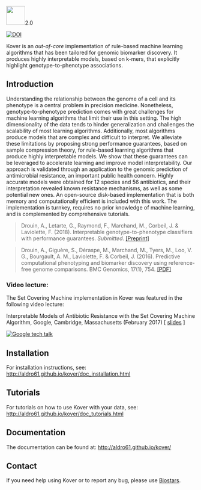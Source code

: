 <img src="http://graal.ift.ulaval.ca/adrouin/kover.png" height="50" />2.0

[![DOI](https://zenodo.org/badge/20289/aldro61/kover.svg)](https://zenodo.org/badge/latestdoi/20289/aldro61/kover)

Kover is an *out-of-core* implementation of rule-based machine learning algorithms that has been tailored for genomic biomarker discovery. It produces highly interpretable models, based on k-mers, that explicitly highlight genotype-to-phenotype associations.

## Introduction

Understanding the relationship between the genome of a cell and its phenotype is a central problem in precision medicine. 
Nonetheless, genotype-to-phenotype prediction comes with great challenges for machine learning algorithms that limit their use in this setting. The high dimensionality of the data tends to hinder generalization and challenges the scalability of most learning algorithms. Additionally, most algorithms produce models that are complex and difficult to interpret. We alleviate these limitations by proposing strong performance guarantees, based on sample compression theory, for rule-based learning algorithms that produce highly interpretable models. We show that these guarantees can be leveraged to accelerate learning and improve model interpretability. Our approach is validated through an application to the genomic prediction of antimicrobial resistance, an important public health concern. Highly accurate models were obtained for 12 species and 56 antibiotics, and their interpretation revealed known resistance mechanisms, as well as some potential new ones. An open-source disk-based implementation that is both memory and computationally efficient is included with this work. The implementation is turnkey, requires no prior knowledge of machine learning, and is complemented by comprehensive tutorials.

> Drouin, A., Letarte, G., Raymond, F., Marchand, M., Corbeil, J. & Laviolette, F. (2018). Interpretable genotype-to-phenotype classifiers with performance guarantees. *Submitted*. [[Preprint]](https://www.biorxiv.org/content/early/2018/08/09/388348)

> Drouin, A., Giguère, S., Déraspe, M., Marchand, M., Tyers, M., Loo, V. G., Bourgault, A. M., Laviolette, F. & Corbeil, J. (2016). Predictive computational phenotyping and biomarker discovery using reference-free genome comparisons. BMC Genomics, 17(1), 754. [[PDF]](http://bmcgenomics.biomedcentral.com/articles/10.1186/s12864-016-2889-6)

### Video lecture:
The Set Covering Machine implementation in Kover was featured in the following video lecture:

Interpretable Models of Antibiotic Resistance with the Set Covering Machine Algorithm, Google, Cambridge, Massachusetts (February 2017) [ [slides](http://graal.ift.ulaval.ca/adrouin/talks/google_feb2017.pdf) ]

[![Google tech talk](https://img.youtube.com/vi/uomMdBdEwnk/0.jpg)](https://www.youtube.com/watch?v=uomMdBdEwnk)

## Installation

For installation instructions, see: http://aldro61.github.io/kover/doc_installation.html

## Tutorials

For tutorials on how to use Kover with your data, see: http://aldro61.github.io/kover/doc_tutorials.html

## Documentation

The documentation can be found at: http://aldro61.github.io/kover/

## Contact

If you need help using Kover or to report any bug, please use [Biostars](https://www.biostars.org/p/194520/).
